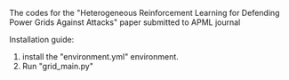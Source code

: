 The codes for the "Heterogeneous Reinforcement Learning for Defending Power Grids Against Attacks" paper submitted to APML journal

Installation guide: 

1. install the "environment.yml" environment.
2. Run "grid_main.py"
   
